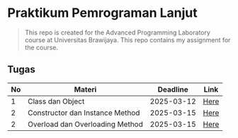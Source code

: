 # Praktikum Pemrograman Lanjut
> This repo is created for the Advanced Programming Laboratory course at Universitas Brawijaya. This repo contains my assignment for the course.

## Tugas
| No  | Materi                          | Deadline   | Link                    |
| --- | ------------------------------- | ---------- | ----------------------- |
| 1   | Class dan Object                | 2025-03-12 | [Here](./pemlanTugas1/) |
| 2   | Constructor dan Instance Method | 2025-03-15 | [Here](./pemlanTugas2/) |
| 2   | Overload dan Overloading Method | 2025-03-15 | [Here](./pemlanTugas3/) |

